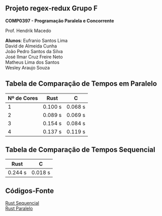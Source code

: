 ## Projeto regex-redux Grupo F

**COMP0397 - Programação Paralela e Concorrente**

Prof. Hendrik Macedo

**Alunos**: 
Eufranio Santos Lima     
David de Almeida Cunha            
João Pedro Santos da Silva       
José Ilmar Cruz Freire Neto          
Matheus Lima dos Santos     
Wesley Araujo Souza



## Tabela de Comparação de Tempos em Paralelo

| Nº de Cores | Rust | C |
| ------------------- | ------------------- | ------------------- |
| 1 | 0.100 s | 0.068 s |
| 2 | 0.089 s | 0.069 s |
| 3 | 0.154 s | 0.084 s |
| 4 | 0.137 s | 0.119 s |


## Tabela de Comparação de Tempos Sequencial

| Rust | C |
| ------------------- | ------------------- |
| 0.244 s | 0.018 s |


## Códigos-Fonte

[Rust Sequencial](https://github.com/Rheagor/GrupoF/blob/master/src/sequencial.rs)   
[Rust Paralelo](https://github.com/Rheagor/GrupoF/blob/master/src/main.rs)

